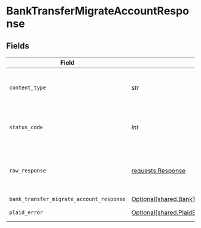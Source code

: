 # BankTransferMigrateAccountResponse


## Fields

| Field                                                                                                            | Type                                                                                                             | Required                                                                                                         | Description                                                                                                      |
| ---------------------------------------------------------------------------------------------------------------- | ---------------------------------------------------------------------------------------------------------------- | ---------------------------------------------------------------------------------------------------------------- | ---------------------------------------------------------------------------------------------------------------- |
| `content_type`                                                                                                   | *str*                                                                                                            | :heavy_check_mark:                                                                                               | HTTP response content type for this operation                                                                    |
| `status_code`                                                                                                    | *int*                                                                                                            | :heavy_check_mark:                                                                                               | HTTP response status code for this operation                                                                     |
| `raw_response`                                                                                                   | [requests.Response](https://requests.readthedocs.io/en/latest/api/#requests.Response)                            | :heavy_check_mark:                                                                                               | Raw HTTP response; suitable for custom response parsing                                                          |
| `bank_transfer_migrate_account_response`                                                                         | [Optional[shared.BankTransferMigrateAccountResponse]](../../models/shared/banktransfermigrateaccountresponse.md) | :heavy_minus_sign:                                                                                               | OK                                                                                                               |
| `plaid_error`                                                                                                    | [Optional[shared.PlaidError]](../../models/shared/plaiderror.md)                                                 | :heavy_minus_sign:                                                                                               | Error response                                                                                                   |
